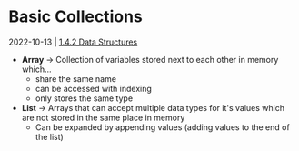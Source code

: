 # Basic Collections
2022-10-13 | [1.4.2 Data Structures](1.4.2%20Data%20Structures.md)

- **Array** -> Collection of variables stored next to each other in memory which...
	- share the same name
	- can be accessed with indexing
	- only stores the same type
- **List** -> Arrays that can accept multiple data types for it's values which are not stored in the same place in memory
	- Can be expanded by appending values (adding values to the end of the list)
